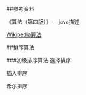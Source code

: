 
##参考资料


《算法（第四版）》---java描述

[Wikipedia算法](https://zh.wikipedia.org/wiki/%E7%AE%97%E6%B3%95)


##排序算法

###初级排序算法
选择排序

插入排序

希尔排序
